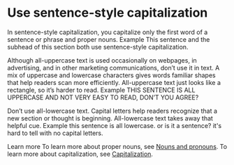 ﻿# Use sentence-style capitalization

In sentence-style capitalization, you capitalize only the first word of a sentence or phrase and proper nouns.
Example This sentence and the subhead of this section both use sentence-style capitalization. 

Although
all-uppercase text is used occasionally on webpages, in
advertising, and in other marketing communications, don’t use it in
text. A mix of uppercase and lowercase characters gives words
familiar shapes that help readers scan more efficiently.
All-uppercase text just looks like a rectangle, so it’s harder to
read.
Example THIS SENTENCE IS ALL UPPERCASE AND NOT VERY EASY TO READ, DON’T YOU AGREE?

Don’t
use all-lowercase text. Capital letters help readers recognize
that a new section or thought is beginning. All-lowercase text
takes away that helpful cue.
Example this sentence is all lowercase. or is it a sentence? it's hard to tell with no capital letters. 

Learn more To learn more about proper nouns, see [Nouns and pronouns](https://worldready.cloudapp.net/Styleguide/Read?id=2700&topicid=25525). To learn more about capitalization, see [Capitalization](https://worldready.cloudapp.net/Styleguide/Read?id=2700&topicid=33685).
